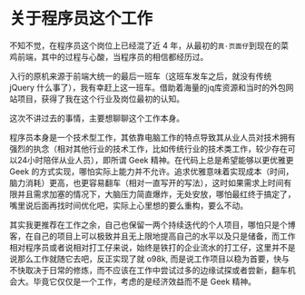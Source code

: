 # 关于程序员这个工作

不知不觉，在程序员这个岗位上已经混了近 4 年，从最初的```真·页面仔```到现在的菜鸡前端，其中的过程与心酸，当程序员的相信都经历过。

入行的原机来源于前端大统一的最后一班车（这班车发车之后，就没有传统 jQuery 什么事了），我有幸赶上这一班车。借助着海量的jq库资源和当时的外包网站项目，获得了我在这个行业及岗位最初的认知。

这次不讲过去的事情，主要想聊聊这个工作本身。

程序员本身是一个技术型工作，其依靠电脑工作的特点导致其从业人员对技术拥有强烈的执念（相对其他行业的技术工作，比如传统行业的技术类工作，较少存在可以24小时陪伴从业人员），即所谓 Geek 精神。在代码上总是希望能够以更优雅更 Geek 的方式实现，哪怕实际上能力并不允许。追求优雅意味着实现成本（时间，脑力消耗）更高，也更容易翻车（相对一直写开的写法），这时如果需求上时间有限并且需求加塞的情况下，大脑压力简直爆炸，无处安放，哪怕最红终于搞定了，嘴里说后面再找时间优化吧，实际上心里想的要么重构，要么不动。

其实我更推荐在工作之余，自己也保留一两个持续迭代的个人项目，哪怕只是个博客，在自己的项目上可以极致并且无上限地提高自己的水平以及只是储备，而工作相对程序员或者说相对打工仔来说，始终是铁打的企业流水的打工仔，这里并不是说那么工作就随它去吧，反正实现了就 o98k, 而是说工作项目以稳为首要，快与不快取决于日常的修炼，而不应该在工作中尝试过多的边缘试探或者尝新，翻车机会大。毕竟它仅仅是一个工作，考虑的是经济效益而不是 Geek 精神。
